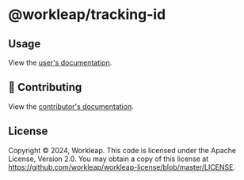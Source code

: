 # @workleap/tracking-id

## Usage

View the [user's documentation](https://workleap.github.io/wl-tracking/).

## 🤝 Contributing

View the [contributor's documentation](../../CONTRIBUTING.md).

## License

Copyright © 2024, Workleap. This code is licensed under the Apache License, Version 2.0. You may obtain a copy of this license at https://github.com/workleap/workleap-license/blob/master/LICENSE.

